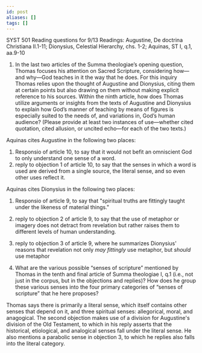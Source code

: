 ```yaml
---
id: post
aliases: []
tags: []
---
```


SYST 501
Reading questions for 9/13
Readings: Augustine, De doctrina Christiana II.1-11; Dionysius, Celestial
          Hierarchy, chs. 1-2; Aquinas, ST I, q.1, aa.9-10

1. In the last two articles of the Summa theologiae’s opening question, Thomas
   focuses his attention on Sacred Scripture, considering how—and why—God
teaches in it the way that he does. For this inquiry Thomas relies upon the
thought of Augustine and Dionysius, citing them at certain points but also
drawing on them without making explicit reference to his sources. Within the
ninth article, how does Thomas utilize arguments or insights from the texts of
Augustine and Dionysius to explain how God’s manner of teaching by means of
figures is especially suited to the needs of, and variations in, God’s human
audience? (Please provide at least two instances of use—whether cited quotation,
cited allusion, or uncited echo—for each of the two texts.)

Aquinas cites Augustine in the following two places:
1. Responsio of article 10, to say that it would not befit an omniscient God to
   only understand one sense of a word.
2. reply to objection 1 of article 10, to say that the senses in which a word is
   used are derived from a single source, the literal sense, and so even other
   uses reflect it.

Aquinas cites Dionysius in the following two places:
1. Responsio of article 9, to say that "spiritual truths are fittingly taught
   under the likeness of material things."
2. reply to objection 2 of article 9, to say that the use of metaphor or
   imagery does not detract from revelation but rather raises them to different
   levels of human understanding. 
3. reply to objection 3 of article 9, where he summarizes Dionysius' reasons
   that revelation not only *may fittingly* use metaphor, but *should* use
   metaphor




 
2. What are the various possible “senses of scripture” mentioned by Thomas in
   the tenth and final article of Summa theologiae I, q.1 (i.e., not just in the
corpus, but in the objections and replies)? How does he group these various
senses into the four primary categories of “senses of scripture” that he here
proposes?

Thomas says there is primarily a literal sense, which itself contains other
senses that depend on it, and three spiritual senses: allegorical, moral, and
anagogical. The second objection makes use of a division for Augustine's
division of the Old Testament, to which in his reply asserts that the
historical, etiological, and analogical senses fall under the literal sense. He
also mentions a parabolic sense in objection 3, to which he replies also falls
into the literal category. 















